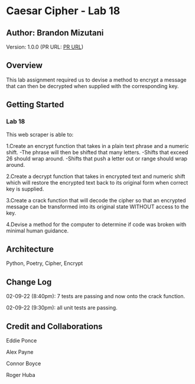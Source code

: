 # Caesar Cipher - Lab 18

## Author: Brandon Mizutani

Version: 1.0.0 (PR URL: [PR URL](https://github.com/bran2miz/caesar-cipher))

## Overview

This lab assignment required us to devise a method to encrypt a message that can then be decrypted when supplied with the corresponding key.

## Getting Started

### Lab 18

This web scraper is able to:

1.Create an encrypt function that takes in a plain text phrase and a numeric shift.
-The phrase will then be shifted that many letters.
-Shifts that exceed 26 should wrap around.
-Shifts that push a letter out or range should wrap around.

2.Create a decrypt function that takes in encrypted text and numeric shift which will restore the encrypted text back to its original form when correct key is supplied.

3.Create a crack function that will decode the cipher so that an encrypted message can be transformed into its original state WITHOUT access to the key.

4.Devise a method for the computer to determine if code was broken with minimal human guidance.

## Architecture

Python, Poetry, Cipher, Encrypt

## Change Log

02-09-22 (8:40pm): 7 tests are passing and now onto the crack function.

02-09-22 (9:30pm): all unit tests are passing.

## Credit and Collaborations

Eddie Ponce

Alex Payne

Connor Boyce

Roger Huba
